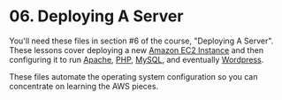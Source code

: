 # 06. Deploying A Server

You'll need these files in section #6 of the course, "Deploying A Server". These lessons cover deploying a new [Amazon EC2 Instance](http://aws.amazon.com/ec2/) and then configuring it to run [Apache](http://httpd.apache.org), [PHP](https://secure.php.net), [MySQL](https://www.mysql.com), and eventually [Wordpress](https://wordpress.org).

These files automate the operating system configuration so you can concentrate on learning the AWS pieces.
